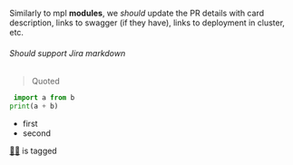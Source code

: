 Similarly to mpl **modules**, we *should* update the PR details with card description, links to swagger (if they have), links to deployment in cluster, etc.

###### Should support Jira markdown

> Quoted

```python
 import a from b
print(a + b)

```

- first
- second

[👩‍💻](http://vandebron.atlassian.com/jira/people/6151b89d72f6970069e87968) is tagged

